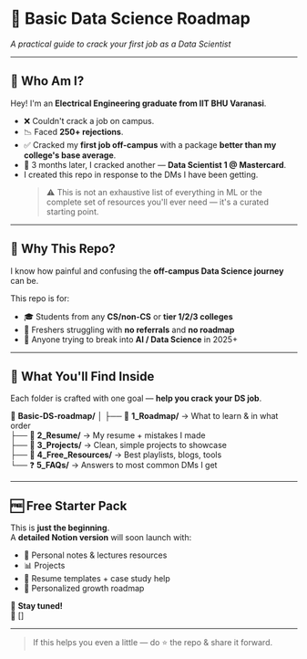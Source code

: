 # 🚀 Basic Data Science Roadmap  
*A practical guide to crack your first job as a Data Scientist*  

---

## 👋 Who Am I?

Hey! I'm an **Electrical Engineering graduate from IIT BHU Varanasi**.

- ❌ Couldn't crack a job on campus.  
- 📉 Faced **250+ rejections**.  
- ✅ Cracked my **first job off-campus** with a package **better than my college's base average**.  
- 🧠 3 months later, I cracked another — **Data Scientist 1 @ Mastercard**.
- I created this repo in response to the DMs I have been getting.
  > ⚠️ This is not an exhaustive list of everything in ML or the complete set of resources you'll ever need — it's a curated starting point.


---

## 🎯 Why This Repo?

I know how painful and confusing the **off-campus Data Science journey** can be.

This repo is for:

- 🎓 Students from any **CS/non-CS** or **tier 1/2/3 colleges**  
- 💼 Freshers struggling with **no referrals** and **no roadmap**  
- 🧠 Anyone trying to break into **AI / Data Science** in 2025+  

---

## 📁 What You'll Find Inside

Each folder is crafted with one goal — **help you crack your DS job**.

📂 **Basic-DS-roadmap/**
│
├── 📘 **1_Roadmap/** → What to learn & in what order  
├── 📄 **2_Resume/** → My resume + mistakes I made  
├── 🧪 **3_Projects/** → Clean, simple projects to showcase  
├── 🔗 **4_Free_Resources/** → Best playlists, blogs, tools  
└── ❓ **5_FAQs/** → Answers to most common DMs I get  


---

## 🆓 Free Starter Pack

This is **just the beginning**.  
A **detailed Notion version** will soon launch with:

- 📝 Personal notes & lectures resources
- 📊 Projects
- 📄 Resume templates + case study help  
- 🎯 Personalized growth roadmap  

📌 **Stay tuned!**  
📎 []

---

> If this helps you even a little — do ⭐ the repo & share it forward.
